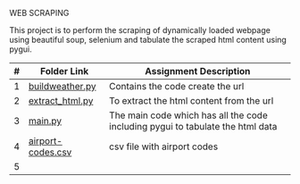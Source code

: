 WEB SCRAPING

This project is to perform the scraping of dynamically loaded webpage using beautiful soup, selenium and tabulate the scraped html content using pygui.

|   #   | Folder Link | Assignment Description |
| :---: | ----------- | ---------------------- |
|   1   | [buildweather.py](https://github.com/RakeshRapalli6/4883-Software-Tools/blob/main/Assignments/A07/buildweather.py) | Contains the code create the url |
|   2   | [extract_html.py](https://github.com/RakeshRapalli6/4883-Software-Tools/blob/main/Assignments/A07/extract_html.py) | To extract the html content from the url
|   3   | [main.py](https://github.com/RakeshRapalli6/4883-Software-Tools/blob/main/Assignments/A07/main.py) |The main code which has all the code including pygui to tabulate the html data
|   4   | [airport-codes.csv](https://github.com/RakeshRapalli6/4883-Software-Tools/blob/main/Assignments/A07/airport-codes)| csv file with airport codes
|   5   | []()|


